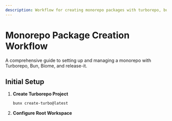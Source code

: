 ```yaml
---
description: Workflow for creating monorepo packages with turborepo, bun, biome, and release-it
---
```


# Monorepo Package Creation Workflow

A comprehensive guide to setting up and managing a monorepo with Turborepo, Bun, Biome, and release-it.

## Initial Setup

1. **Create Turborepo Project**
   ```bash
   bunx create-turbo@latest
   ```

2. **Configure Root Workspace**